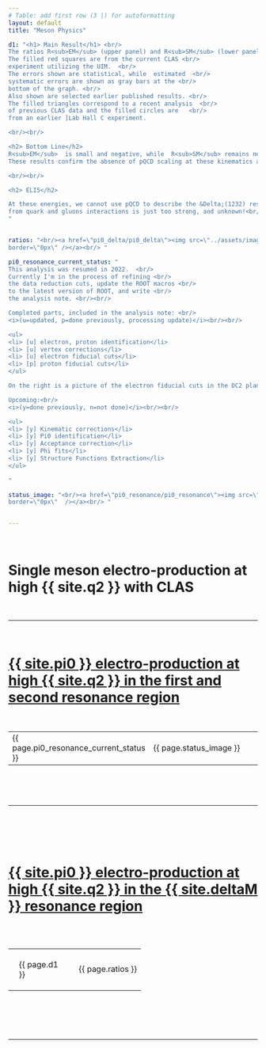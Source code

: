 ```yaml
---
# Table: add first row (3 |) for autoformatting
layout: default
title: "Meson Physics"

d1: "<h1> Main Result</h1> <br/>
The ratios R<sub>EM</sub> (upper panel) and R<sub>SM</sub> (lower panel). <br/>
The filled red squares are from the current CLAS <br/>
experiment utilizing the UIM.  <br/>
The errors shown are statistical, while  estimated  <br/>
systematic errors are shown as gray bars at the <br/>
bottom of the graph. <br/>
Also shown are selected earlier published results. <br/>
The filled triangles correspond to a recent analysis  <br/>
of previous CLAS data and the filled circles are   <br/>
from an earlier ]Lab Hall C experiment.

<br/><br/>

<h2> Bottom Line</h2> 
R<sub>EM</sub>  is small and negative, while  R<sub>SM</sub> remains negative and increases in magnitude.
These results confirm the absence of pQCD scaling at these kinematics and suggest large helicity non-conservation.

<br/><br/>

<h2> ELI5</h2> 

At these energies, we cannot use pQCD to describe the &Delta;(1232) resonance: the contributions
from quark and gluons interactions is just too strong, and unknown!<br/>
"


ratios: "<br/><a href=\"pi0_delta/pi0_delta\"><img src=\"../assets/images/pi0/multipoles_ratios.png\"
border=\"0px\" /></a><br/> "

pi0_resonance_current_status: "
This analysis was resumed in 2022.  <br/>
Currently I'm in the process of refining <br/>
the data reduction cuts, update the ROOT macros <br/>
to the latest version of ROOT, and write <br/> 
the analysis note. <br/><br/>

Completed parts, included in the analysis note: <br/>
<i>(u=updated, p=done previously, processing update)</i><br/><br/>

<ul>
<li> [u] electron, proton identification</li>
<li> [u] vertex corrections</li>
<li> [u] electron fiducial cuts</li>
<li> [p] proton fiducial cuts</li>
</ul>

On the right is a picture of the electron fiducial cuts in the DC2 plane. <br/><br/>

Upcoming:<br/> 
<i>(y=done previously, n=not done)</i><br/><br/>

<ul>
<li> [y] Kinematic corrections</li>
<li> [y] Pi0 identification</li>
<li> [y] Acceptance correction</li>
<li> [y] Phi fits</li>
<li> [y] Structure Functions Extraction</li>
</ul>
 
"

status_image: "<br/><a href=\"pi0_resonance/pi0_resonance\"><img src=\"https://userweb.jlab.org/~ungaro/plots/efid/img/plane-DC2_intsector-2.png\"
border=\"0px\"  /></a><br/> "


---
```


<br/>

# Single meson electro-production at high {{ site.q2 }} with CLAS

<br/>

---

<br/>


# [{{ site.pi0 }} electro-production at high {{ site.q2 }} in the first and second resonance region](pi0_resonance/pi0_resonance)



<br/>
<table class="alternate">
		<tr>
            <td style="width: 50%"> {{ page.pi0_resonance_current_status }} </td>
            <td> {{ page.status_image }} </td>
        </tr>

</table>
<br/><br/><br/>

---

<br/>

<div class="colored_band">

<br/><br/>

<h1><a href="pi0_delta/pi0_delta">{{ site.pi0 }} electro-production at high {{ site.q2 }} in the {{ site.deltaM }} resonance region</a></h1>





<br/><br/>
<table class="alternate">
		<tr>
            <td  style="width: 50%; padding: 8%;"> {{ page.d1 }} </td>
            <td> {{ page.ratios }} </td>
        </tr>

</table>
<br/><br/><br/>

</div>

<br/>

---



